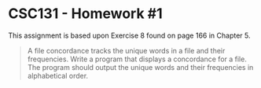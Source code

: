 # CSC131 - Homework #1

This assignment is based upon Exercise 8 found on page 166 in Chapter 5.

> A file concordance tracks the unique words in a file and their frequencies. Write a program that displays a concordance for a file. The program should output the unique words and their frequencies in alphabetical order.

